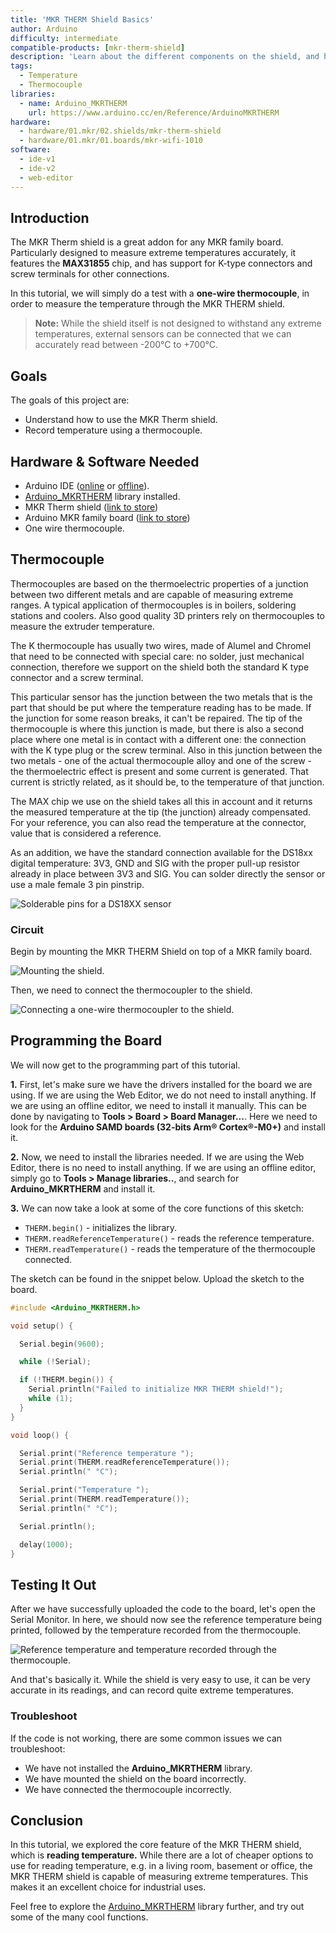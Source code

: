 ```yaml
---
title: 'MKR THERM Shield Basics'
author: Arduino
difficulty: intermediate
compatible-products: [mkr-therm-shield]
description: 'Learn about the different components on the shield, and how to record accurate temperature using a one-wire thermocouple.'
tags:
  - Temperature
  - Thermocouple
libraries: 
  - name: Arduino_MKRTHERM
    url: https://www.arduino.cc/en/Reference/ArduinoMKRTHERM
hardware:
  - hardware/01.mkr/02.shields/mkr-therm-shield
  - hardware/01.mkr/01.boards/mkr-wifi-1010
software:
  - ide-v1
  - ide-v2
  - web-editor
---
```


## Introduction 

The MKR Therm shield is a great addon for any MKR family board. Particularly designed to measure extreme temperatures accurately, it features the **MAX31855** chip, and has support for K-type connectors and screw terminals for other connections. 

In this tutorial, we will simply do a test with a **one-wire thermocouple**, in order to measure the temperature through the MKR THERM shield.


>**Note:** While the shield itself is not designed to withstand any extreme temperatures, external sensors can be connected that we can accurately read between -200°C to +700°C. 

## Goals

The goals of this project are:

- Understand how to use the MKR Therm shield.
- Record temperature using a thermocouple.

## Hardware & Software Needed

- Arduino IDE ([online](https://create.arduino.cc/) or [offline](https://www.arduino.cc/en/main/software)).
- [Arduino_MKRTHERM](https://www.arduino.cc/en/Reference/ArduinoMKRTHERM) library installed.
- MKR Therm shield ([link to store](https://store.arduino.cc/arduino-mkr-therm-shield))
- Arduino MKR family board ([link to store](https://store.arduino.cc/arduino-genuino/arduino-genuino-mkr-family))
- One wire thermocouple.

## Thermocouple

Thermocouples are based on the thermoelectric properties of a junction between two different metals and are capable of measuring extreme ranges. A typical application of thermocouples is in boilers, soldering stations and coolers. Also good quality 3D printers rely on thermocouples to measure the extruder temperature.

The K thermocouple has usually two wires, made of Alumel and Chromel that need to be connected with special care: no solder, just mechanical connection, therefore we support on the shield both the standard K type connector and a screw terminal.

This particular sensor has the junction between the two metals that is the part that should be put where the temperature reading has to be made. If the junction for some reason breaks, it can't be repaired. The tip of the thermocouple is where this junction is made, but there is also a second place where one metal is in contact with a different one: the connection with the K type plug or the screw terminal. Also in this junction between the two metals - one of the actual thermocouple alloy and one of the screw - the thermoelectric effect is present and some current is generated. That current is strictly related, as it should be, to the temperature of that junction.

The MAX chip we use on the shield takes all this in account and it returns the measured temperature at the tip (the junction) already compensated. For your reference, you can also read the temperature at the connector, value that is considered a reference.

As an addition, we have the standard connection available for the DS18xx digital temperature: 3V3, GND and SIG with the proper pull-up resistor already in place between 3V3 and SIG. You can solder directly the sensor or use a male female 3 pin pinstrip.

![Solderable pins for a DS18XX sensor](assets/highlighted_therm.png)

### Circuit

Begin by mounting the MKR THERM Shield on top of a MKR family board. 

![Mounting the shield.](assets/MKR_THERM_T1_IMG01.png)

Then, we need to connect the thermocoupler to the shield.

![Connecting a one-wire thermocoupler to the shield.](assets/MKR_THERM_T1_IMG02.png)

## Programming the Board

We will now get to the programming part of this tutorial. 

**1.** First, let's make sure we have the drivers installed for the board we are using. If we are using the Web Editor, we do not need to install anything. If we are using an offline editor, we need to install it manually. This can be done by navigating to **Tools > Board > Board Manager...**. Here we need to look for the **Arduino SAMD boards (32-bits Arm® Cortex®-M0+)** and install it. 

**2.** Now, we need to install the libraries needed. If we are using the Web Editor, there is no need to install anything. If we are using an offline editor, simply go to **Tools > Manage libraries..**, and search for **Arduino_MKRTHERM** and install it.

**3.** We can now take a look at some of the core functions of this sketch:

- `THERM.begin()` - initializes the library.
- `THERM.readReferenceTemperature()` - reads the reference temperature.
- `THERM.readTemperature()` - reads the temperature of the thermocouple connected.

The sketch can be found in the snippet below. Upload the sketch to the board.

```cpp
#include <Arduino_MKRTHERM.h>

void setup() {

  Serial.begin(9600);

  while (!Serial);

  if (!THERM.begin()) {
    Serial.println("Failed to initialize MKR THERM shield!");
    while (1);
  }
}

void loop() {

  Serial.print("Reference temperature ");
  Serial.print(THERM.readReferenceTemperature());
  Serial.println(" °C");

  Serial.print("Temperature ");
  Serial.print(THERM.readTemperature());
  Serial.println(" °C");

  Serial.println();

  delay(1000);
}
```

## Testing It Out

After we have successfully uploaded the code to the board, let's open the Serial Monitor. In here, we should now see the reference temperature being printed, followed by the temperature recorded from the thermocouple.

![Reference temperature and temperature recorded through the thermocouple.](assets/MKR_THERM_T1_IMG03.png)

And that's basically it. While the shield is very easy to use, it can be very accurate in its readings, and can record quite extreme temperatures. 

### Troubleshoot

If the code is not working, there are some common issues we can troubleshoot:

- We have not installed the **Arduino_MKRTHERM** library.
- We have mounted the shield on the board incorrectly.
- We have connected the thermocouple incorrectly.

## Conclusion

In this tutorial, we explored the core feature of the MKR THERM shield, which is **reading temperature.** While there are a lot of cheaper options to use for reading temperature, e.g. in a living room, basement or office, the MKR THERM shield is capable of measuring extreme temperatures. This makes it an excellent choice for industrial uses. 

Feel free to explore the [Arduino_MKRTHERM](https://www.arduino.cc/en/Reference/ArduinoMKRTHERM) library further, and try out some of the many cool functions.

